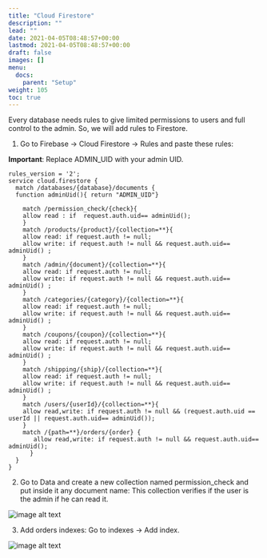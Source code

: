 ```yaml
---
title: "Cloud Firestore"
description: ""
lead: ""
date: 2021-04-05T08:48:57+00:00
lastmod: 2021-04-05T08:48:57+00:00
draft: false
images: []
menu:
  docs:
    parent: "Setup"
weight: 105
toc: true
---
```

Every database needs rules to give limited permissions to users and full
control to the admin. So, we will add rules to Firestore.

1. Go to Firebase → Cloud Firestore → Rules and paste these rules:

**Important**: Replace ADMIN_UID with your admin UID.

```
rules_version = '2';
service cloud.firestore {
  match /databases/{database}/documents {
  function adminUid(){ return "ADMIN_UID"}

    match /permission_check/{check}{
    allow read : if  request.auth.uid== adminUid();
    }
    match /products/{product}/{collection=**}{
    allow read: if request.auth != null;
    allow write: if request.auth != null && request.auth.uid== adminUid() ;
    }
    match /admin/{document}/{collection=**}{
    allow read: if request.auth != null;
    allow write: if request.auth != null && request.auth.uid== adminUid() ;
    }
    match /categories/{category}/{collection=**}{
    allow read: if request.auth != null;
    allow write: if request.auth != null && request.auth.uid== adminUid() ;
    }  
    match /coupons/{coupon}/{collection=**}{
    allow read: if request.auth != null;
    allow write: if request.auth != null && request.auth.uid== adminUid() ;
    }
    match /shipping/{ship}/{collection=**}{
    allow read: if request.auth != null;
    allow write: if request.auth != null && request.auth.uid== adminUid() ;
    }
    match /users/{userId}/{collection=**}{
    allow read,write: if request.auth != null && (request.auth.uid == userId || request.auth.uid== adminUid());
    }
    match /{path=**}/orders/{order} {
       allow read,write: if request.auth != null && request.auth.uid== adminUid();
      }
  }
}
```

2. Go to Data and create a new collection named permission_check and put inside it any document name: This collection verifies if the user is the admin if he can read it.

![image alt text](/images/permission-check.jpg)

3. Add orders indexes: Go to indexes → Add index.

![image alt text](/images/firestore-rules.jpg)
